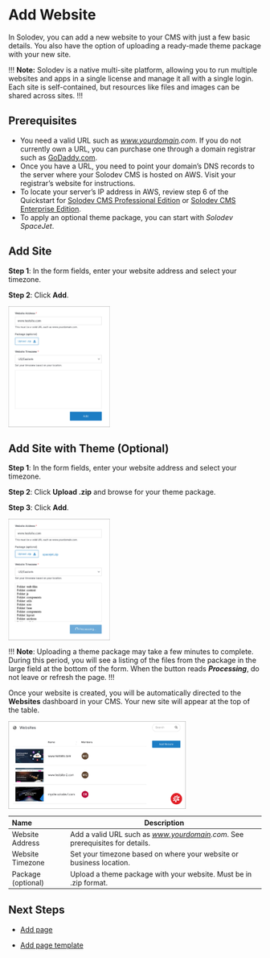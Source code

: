 # Add Website

In Solodev, you can add a new website to your CMS with just a few basic details. You also have the option of uploading a ready-made theme package with your new site. 

!!! **Note:**
Solodev is a native multi-site platform, allowing you to run multiple websites and apps in a single license and manage it all with a single login. Each site is self-contained, but resources like files and images can be shared across sites. 
!!!

## Prerequisites 

- You need a valid URL such as *www.yourdomain<span>.<span>com*. If you do not currently own a URL, you can purchase one through a domain registrar such as [GoDaddy.com](https://www.godaddy.com). 
- Once you have a URL, you need to point your domain’s DNS records to the server where your Solodev CMS is hosted on AWS. Visit your registrar’s website for instructions. 
- To locate your server’s IP address in AWS, review step 6 of the Quickstart for [Solodev CMS Professional Edition](../../../quickstart/solodev-pro/) or [Solodev CMS Enterprise Edition](../../../quickstart/solodev-enterprise/).
- To apply an optional theme package, you can start with *Solodev SpaceJet*.


## Add Site 

**Step 1**: In the form fields, enter your website address and select your timezone. 

**Step 2**: Click **Add**. 

<img src="../../../images/add-site-form.jpg" alt="add-website" style="width: 40%; display: block"></a>

## Add Site with Theme (Optional)

**Step 1**: In the form fields, enter your website address and select your timezone. 

**Step 2**: Click **Upload .zip** and browse for your theme package. 

**Step 3**: Click **Add**. 

<img src="../../../images/add-site-form-upload-theme.jpg" alt="add-website" style="width: 40%; display: block"></a>

!!! **Note**:
Uploading a theme package may take a few minutes to complete. During this period, you will see a listing of the files from the package in the large field at the bottom of the form. When the button reads ***Processing***, do not leave or refresh the page. 
!!!

Once your website is created, you will be automatically directed to the **Websites** dashboard in your CMS. Your new site will appear at the top of the table. 

<img src="../../../images/websites-dashboard.jpg" alt="add-website" style="width: 70%; display: block"></a>


**Name** | **Description** 
:--- | ---
Website Address | Add a valid URL such as *www.yourdomain<span>.<span>com*. See prerequisites for details. 
Website Timezone | Set your timezone based on where your website or business location.
Package (optional)| Upload a theme package with your website. Must be in .zip format.

## Next Steps

- <a href="/tutorials/cms/add-page/">Add page</a>

- <a href="/tutorials/cms/add-page-template/">Add page template</a>
